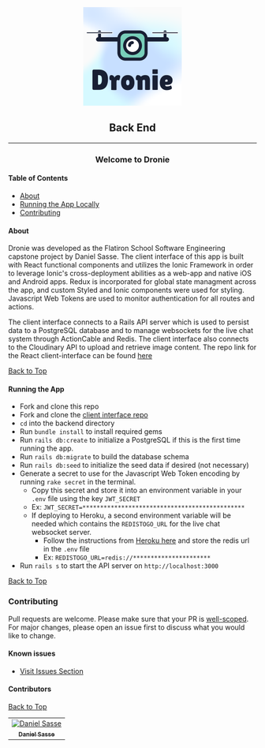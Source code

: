 <!-- <h1 style="text-align: center"> Dronie </h1> -->
<p align="center">
<img 
  src="./dronieIconWithLightBackground.png"
  alt="Dronie Logo" 
>
</p>
<h2 style="text-align: center"> Back End </h2>

---  

<h3 style="text-align: center"> Welcome to Dronie </h3>


#### Table of Contents 
* [About](#about)
* [Running the App Locally](#running-the-app)
* [Contributing](#contributing)

#### About

Dronie was developed as the Flatiron School Software Engineering capstone project by Daniel Sasse. The client interface of this app is built with React functional components and utilizes the Ionic Framework in order to leverage Ionic's cross-deployment abilities as a web-app and native iOS and Android apps. Redux is incorporated for global state managment across the app, and custom Styled and Ionic components were used for styling. Javascript Web Tokens are used to monitor authentication for all routes and actions.

The client interface connects to a Rails API server which is used to persist data to a PostgreSQL database and to manage websockets for the live chat system through ActionCable and Redis. The client interface also connects to the Cloudinary API to upload and retrieve image content. The repo link for the React client-interface can be found [here]("https://github.com/dsasse07/dronie-frontend")

[Back to Top](#table-of-contents)

#### Running the App


* Fork and clone this repo
* Fork and clone the [client interface repo](https://github.com/dsasse07/dronie-frontend)  
* `cd` into the backend directory
* Run `bundle install` to install required gems
* Run `rails db:create` to initialize a PostgreSQL if this is the first time running the app. 
* Run `rails db:migrate` to build the database schema
* Run `rails db:seed` to initialize the seed data if desired (not necessary)
* Generate a secret to use for the Javascript Web Token encoding by running `rake secret` in the terminal.
  * Copy this secret and store it into an environment variable in your `.env` file using the key `JWT_SECRET`
  * Ex: `JWT_SECRET=**********************************************`
  * If deploying to Heroku, a second environment variable will be needed which contains the `REDISTOGO_URL` for the live chat websocket server.
    * Follow the instructions from [Heroku here](https://blog.heroku.com/real_time_rails_implementing_websockets_in_rails_5_with_action_cable#what-are-websockets) and store the redis url in the `.env` file
    * Ex: `REDISTOGO_URL=redis://**********************`
* Run `rails s` to start the API server on `http://localhost:3000`

[Back to Top](#table-of-contents)

### Contributing
Pull requests are welcome. Please make sure that your PR is <a href="https://www.netlify.com/blog/2020/03/31/how-to-scope-down-prs/">well-scoped</a>. For major changes, please open an issue first to discuss what you would like to change.

#### Known issues
* <a href="https://github.com/dsasse07/dronie-backend/issues">Visit Issues Section</a> 

#### Contributors
<table>
  <tr>
    <td align="center"><a href="https://github.com/dsasse07"><img src="https://avatars1.githubusercontent.com/u/72173601?s=400&u=57e4654c70d63d16bc5b84e2878d97f770672715&v=4" width="200px;" alt="Daniel Sasse"/><br /><sub><b>Daniel Sasse</b></sub></a><br />
    </tr>

[Back to Top](#table-of-contents)